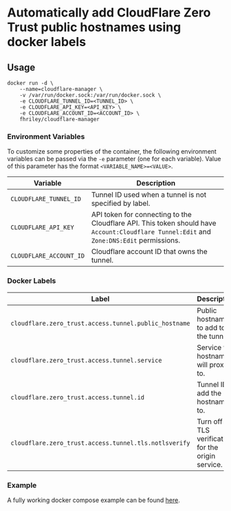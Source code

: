 # Automatically add CloudFlare Zero Trust public hostnames using docker labels

## Usage

```
docker run -d \
    --name=cloudflare-manager \
    -v /var/run/docker.sock:/var/run/docker.sock \
    -e CLOUDFLARE_TUNNEL_ID=<TUNNEL_ID> \
    -e CLOUDFLARE_API_KEY=<API_KEY> \
    -e CLOUDFLARE_ACCOUNT_ID=<ACCOUNT_ID> \
    fhriley/cloudflare-manager
```

### Environment Variables

To customize some properties of the container, the following environment
variables can be passed via the `-e` parameter (one for each variable).  Value
of this parameter has the format `<VARIABLE_NAME>=<VALUE>`.

| Variable       | Description                                  |
|----------------|----------------------------------------------|
|`CLOUDFLARE_TUNNEL_ID`| Tunnel ID used when a tunnel is not specified by label. |
|`CLOUDFLARE_API_KEY`| API token for connecting to the Cloudflare API. This token should have `Account:Cloudflare Tunnel:Edit` and `Zone:DNS:Edit` permissions. |
|`CLOUDFLARE_ACCOUNT_ID`| Cloudflare account ID that owns the tunnel. |

### Docker Labels

| Label       | Description                                  |Required| Example |
|-------------|----------------------------------------------|-----|-|
|`cloudflare.zero_trust.access.tunnel.public_hostname`|Public hostname to add to the tunnel.|Yes|`service.domain.com`|
|`cloudflare.zero_trust.access.tunnel.service`|Service the hostname will proxy to.|Yes|`http://192.168.1.100:8000`|
|`cloudflare.zero_trust.access.tunnel.id`|Tunnel ID to add the hostname to.|No|`423971df-7091-4ed9-85e8-25bb598776ab`|
|`cloudflare.zero_trust.access.tunnel.tls.notlsverify`|Turn off TLS verification for the origin service.|No|`true`|

### Example

A fully working docker compose example can be found [here](https://github.com/fhriley/cloudflare-manager/tree/main/example).
